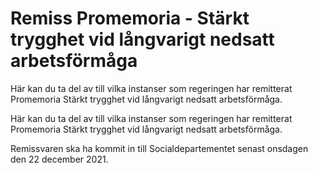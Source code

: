 # Remiss Promemoria - Stärkt trygghet vid långvarigt nedsatt arbetsförmåga

Här kan du ta del av till vilka instanser som regeringen har remitterat Promemoria Stärkt trygghet vid långvarigt nedsatt arbetsförmåga.

Här kan du ta del av till vilka instanser som regeringen har remitterat Promemoria Stärkt trygghet vid långvarigt nedsatt arbetsförmåga.

Remissvaren ska ha kommit in till Socialdepartementet senast onsdagen den 22 december 2021.
